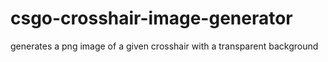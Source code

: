# csgo-crosshair-image-generator
generates a png image of a given crosshair with a transparent background 
